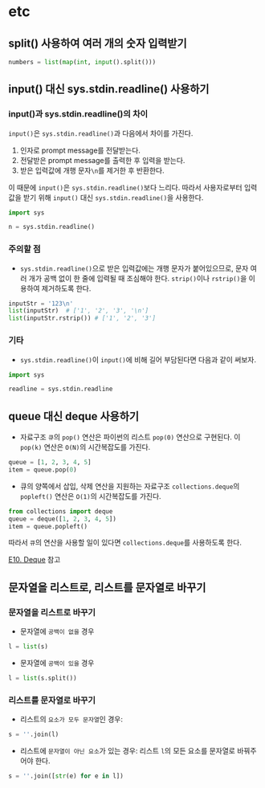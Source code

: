 # etc

## split() 사용하여 여러 개의 숫자 입력받기

```python
numbers = list(map(int, input().split()))
```



## input() 대신 sys.stdin.readline() 사용하기

### input()과 sys.stdin.readline()의 차이

`input()`은 `sys.stdin.readline()`과 다음에서 차이를 가진다.

1. 인자로 prompt message를 전달받는다.
2. 전달받은 prompt message를 출력한 후 입력을 받는다.
3. 받은 입력값에 개행 문자`\n`를 제거한 후 반환한다.

이 때문에 `input()`은 `sys.stdin.readline()`보다 느리다. 따라서 사용자로부터 입력값을 받기 위해 `input()` 대신 `sys.stdin.readline()`을 사용한다.

```python
import sys

n = sys.stdin.readline()
```



### 주의할 점

- `sys.stdin.readline()`으로 받은 입력값에는 개행 문자가 붙어있으므로, 문자 여러 개가 공백 없이 한 줄에 입력될 때 조심해야 한다. `strip()`이나 `rstrip()`을 이용하여 제거하도록 한다.

```python
inputStr = '123\n'
list(inputStr)	# ['1', '2', '3', '\n']
list(inputStr.rstrip())	# ['1', '2', '3']
```



### 기타

- `sys.stdin.readline()`이 `input()`에 비해 길어 부담된다면 다음과 같이 써보자.

```python
import sys

readline = sys.stdin.readline
```



## queue 대신 deque 사용하기

- 자료구조 `큐`의 `pop()` 연산은 파이썬의 리스트 `pop(0)` 연산으로 구현된다. 이 `pop(k)` 연산은 `O(N)`의 시간복잡도를 가진다. 

```python
queue = [1, 2, 3, 4, 5]
item = queue.pop(0)
```

- 큐의 양쪽에서 삽입, 삭제 연산을 지원하는 자료구조 `collections.deque`의 `popleft()` 연산은 `O(1)`의 시간복잡도를 가진다.

```python
from collections import deque
queue = deque([1, 2, 3, 4, 5])
item = queue.popleft()
```

따라서 `큐`의 연산을 사용할 일이 있다면 `collections.deque`를 사용하도록 한다.



[E10. Deque](https://github.com/leegwae/python-dojang/blob/main/E10.%20Deque.md) 참고



## 문자열을 리스트로, 리스트를 문자열로 바꾸기

### 문자열을 리스트로 바꾸기

- 문자열에 `공백이 없을` 경우

```python
l = list(s)
```

- 문자열에 `공백이 있을` 경우

```python
l = list(s.split())
```



### 리스트를 문자열로 바꾸기

- 리스트의 `요소가 모두 문자열`인 경우:

```python
s = ''.join(l)
```

- 리스트에 `문자열이 아닌 요소`가 있는 경우: 리스트 `l`의 모든 요소를 문자열로 바꿔주어야 한다.

```python
s = ''.join([str(e) for e in l])
```

